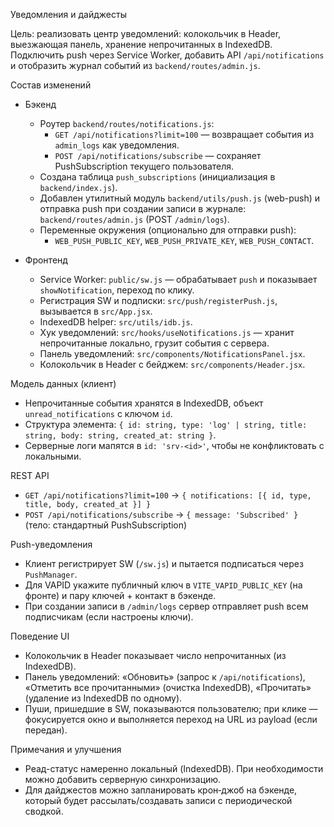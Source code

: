 Уведомления и дайджесты

Цель: реализовать центр уведомлений: колокольчик в Header, выезжающая панель, хранение непрочитанных в IndexedDB. Подключить push через Service Worker, добавить API `/api/notifications` и отобразить журнал событий из `backend/routes/admin.js`.

Состав изменений
- Бэкенд
  - Роутер `backend/routes/notifications.js`:
    - `GET /api/notifications?limit=100` — возвращает события из `admin_logs` как уведомления.
    - `POST /api/notifications/subscribe` — сохраняет PushSubscription текущего пользователя.
  - Создана таблица `push_subscriptions` (инициализация в `backend/index.js`).
  - Добавлен утилитный модуль `backend/utils/push.js` (web-push) и отправка push при создании записи в журнале: `backend/routes/admin.js` (POST `/admin/logs`).
  - Переменные окружения (опционально для отправки push):
    - `WEB_PUSH_PUBLIC_KEY`, `WEB_PUSH_PRIVATE_KEY`, `WEB_PUSH_CONTACT`.

- Фронтенд
  - Service Worker: `public/sw.js` — обрабатывает `push` и показывает `showNotification`, переход по клику.
  - Регистрация SW и подписки: `src/push/registerPush.js`, вызывается в `src/App.jsx`.
  - IndexedDB helper: `src/utils/idb.js`.
  - Хук уведомлений: `src/hooks/useNotifications.js` — хранит непрочитанные локально, грузит события с сервера.
  - Панель уведомлений: `src/components/NotificationsPanel.jsx`.
  - Колокольчик в Header с бейджем: `src/components/Header.jsx`.

Модель данных (клиент)
- Непрочитанные события хранятся в IndexedDB, объект `unread_notifications` с ключом `id`.
- Структура элемента: `{ id: string, type: 'log' | string, title: string, body: string, created_at: string }`.
- Серверные логи мапятся в `id: 'srv-<id>'`, чтобы не конфликтовать с локальными.

REST API
- `GET /api/notifications?limit=100` → `{ notifications: [{ id, type, title, body, created_at }] }`
- `POST /api/notifications/subscribe` → `{ message: 'Subscribed' }` (тело: стандартный PushSubscription)

Push-уведомления
- Клиент регистрирует SW (`/sw.js`) и пытается подписаться через `PushManager`.
- Для VAPID укажите публичный ключ в `VITE_VAPID_PUBLIC_KEY` (на фронте) и пару ключей + контакт в бэкенде.
- При создании записи в `/admin/logs` сервер отправляет push всем подписчикам (если настроены ключи).

Поведение UI
- Колокольчик в Header показывает число непрочитанных (из IndexedDB).
- Панель уведомлений: «Обновить» (запрос к `/api/notifications`), «Отметить все прочитанными» (очистка IndexedDB), «Прочитать» (удаление из IndexedDB по одному).
- Пуши, пришедшие в SW, показываются пользователю; при клике — фокусируется окно и выполняется переход на URL из payload (если передан).

Примечания и улучшения
- Реад-статус намеренно локальный (IndexedDB). При необходимости можно добавить серверную синхронизацию.
- Для дайджестов можно запланировать крон‑джоб на бэкенде, который будет рассылать/создавать записи с периодической сводкой.

